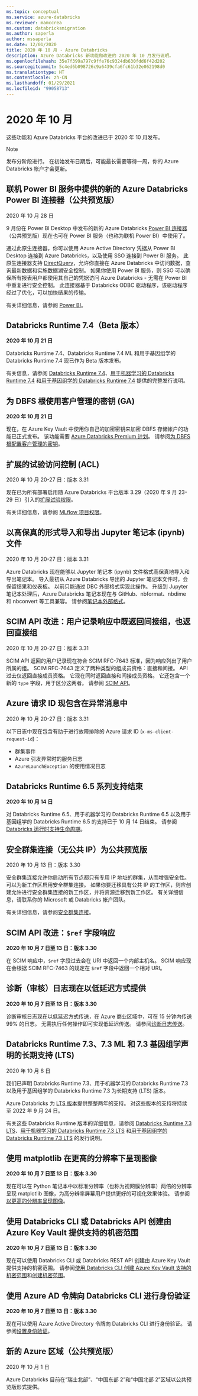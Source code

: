```yaml
---
ms.topic: conceptual
ms.service: azure-databricks
ms.reviewer: mamccrea
ms.custom: databricksmigration
ms.author: saperla
author: mssaperla
ms.date: 12/01/2020
title: 2020 年 10 月 - Azure Databricks
description: Azure Databricks 新功能和改进的 2020 年 10 月发行说明。
ms.openlocfilehash: 35e7f399a797c9ffe76c9324db630fdd6f42d202
ms.sourcegitcommit: 5c4ed6b098726c9a6439cfa6fc61b32e062198d0
ms.translationtype: HT
ms.contentlocale: zh-CN
ms.lasthandoff: 01/29/2021
ms.locfileid: "99058713"
---
```

# <a name="october-2020"></a>2020 年 10 月

这些功能和 Azure Databricks 平台的改进已于 2020 年 10 月发布。

> [!NOTE]
>
> 发布分阶段进行。 在初始发布日期后，可能最长需要等待一周，你的 Azure Databricks 帐户才会更新。

## <a name="new-azure-databricks-power-bi-connector-available-in-the-online-power-bi-service-public-preview"></a>联机 Power BI 服务中提供的新的 Azure Databricks Power BI 连接器（公共预览版）

2020 年 10 月 28 日

9 月份在 Power BI Desktop 中发布的新的 Azure Databricks [Power BI 连接器](september.md#powerbi-connector)（公共预览版）现在也可在 Power BI 服务（也称为联机 Power BI）中使用了。

通过此原生连接器，你可以使用 Azure Active Directory 凭据从 Power BI Desktop 连接到 Azure Databricks，以及使用 SSO 连接到 Power BI 服务。 此原生连接器支持 [DirectQuery](https://docs.microsoft.com/power-bi/connect-data/desktop-directquery-about)，允许你直接在 Azure Databricks 中访问数据，查询最新数据和实施数据湖安全控制。 如果你使用 Power BI 服务，则 SSO 可以确保所有报表用户都使用其自己的凭据访问 Azure Databricks - 无需在 Power BI 中重复进行安全控制。 此连接器基于 Databricks ODBC 驱动程序，该驱动程序经过了优化，可以加快结果的传输。

有关详细信息，请参阅 [Power BI](../../../integrations/bi/power-bi.md)。

## <a name="databricks-runtime-74-beta"></a>Databricks Runtime 7.4（Beta 版本）

**2020 年 10 月 21 日**

Databricks Runtime 7.4、Databricks Runtime 7.4 ML 和用于基因组学的 Databricks Runtime 7.4 现已作为 Beta 版本发布。

有关信息，请参阅 [Databricks Runtime 7.4](../../runtime/7.4.md)、[用于机器学习的 Databricks Runtime 7.4](../../runtime/7.4ml.md) 和[用于基因组学的 Databricks Runtime 7.4](../../runtime/7.4genomics.md) 提供的完整发行说明。

## <a name="use-customer-managed-keys-for-dbfs-root-ga"></a>为 DBFS 根使用客户管理的密钥 (GA)

**2020 年 10 月 21 日**

现在，在 Azure Key Vault 中使用你自己的加密密钥来加密 DBFS 存储帐户的功能已正式发布。 该功能需要 [Azure Databricks Premium 计划](https://databricks.com/product/azure-pricing)。 请参阅[为 DBFS 根配置客户管理的密钥](../../../security/keys/customer-managed-keys-dbfs/index.md)。

## <a name="expanded-experiment-access-control-acls"></a>扩展的试验访问控制 (ACL)

2020 年 10 月 20-27 日：版本 3.31

现在已为所有部署启用随 Azure Databricks 平台版本 3.29（2020 年 9 月 23-29 日）引入的[扩展试验权限](september.md#artifact-access-control-lists-acls-in-mlflow)。

有关详细信息，请参阅 [MLflow 项目权限](../../../security/access-control/workspace-acl.md#mlflow-artifact-permissions)。

## <a name="high-fidelity-import-and-export-of-jupyter-notebook-ipynb-files"></a>以高保真的形式导入和导出 Jupyter 笔记本 (ipynb) 文件

2020 年 10 月 20-27 日：版本 3.31

Azure Databricks 现在能够以 Jupyter 笔记本 (ipynb) 文件格式高保真地导入和导出笔记本。 导入最初从 Azure Databricks 导出的 Jupyter 笔记本文件时，会保留结果和仪表板。 以前只能通过 DBC 外部格式实现此操作。 升级到 Jupyter 笔记本处理后，Azure Databricks 笔记本现在与 GitHub、nbformat、nbdime 和 nbconvert 等工具兼容。 请参阅[笔记本外部格式](../../../notebooks/notebooks-manage.md#notebook-external-formats)。

## <a name="scim-api-improvement-both-indirect-and-direct-groups-returned-in-user-record-response"></a>SCIM API 改进：用户记录响应中既返回间接组，也返回直接组

2020 年 10 月 20-27 日：版本 3.31

SCIM API 返回的用户记录现在符合 SCIM RFC-7643 标准，因为响应列出了用户所属的组。 SCIM RFC-7643 定义了两种类型的组成员资格：直接和间接。 API 过去仅返回直接成员资格。 它现在同时返回直接和间接成员资格。 它还包含一个新的 ``type`` 字段，用于区分这两者。 请参阅 [SCIM API](../../../dev-tools/api/latest/scim/index.md)。

## <a name="azure-request-id-is-now-included-in-exceptions"></a>Azure 请求 ID 现包含在异常消息中

2020 年 10 月 20-27 日：版本 3.31

以下日志中现在包含有助于进行故障排除的 Azure 请求 ID (``x-ms-client-request-id``)：

* 群集事件
* Azure 引发异常时的服务日志
* ``AzureLaunchException`` 的使用情况日志

## <a name="databricks-runtime-65-series-support-ends"></a>Databricks Runtime 6.5 系列支持结束

**2020 年 10 月 14 日**

对 Databricks Runtime 6.5、用于机器学习的 Databricks Runtime 6.5 以及用于基因组学的 Databricks Runtime 6.5 的支持已于 10 月 14 日结束。 请参阅 [Databricks 运行时支持生命周期](../../runtime/databricks-runtime-ver.md#runtime-support)。

## <a name="secure-cluster-connectivity-no-public-ips-is-public-preview"></a>安全群集连接（无公共 IP）为公共预览版

2020 年 10 月 13 日：版本 3.30

安全群集连接允许你启动所有节点都只有专用 IP 地址的群集，从而增强安全性。 可以为新工作区启用安全群集连接。 如果你要迁移具有公共 IP 的工作区，则应创建允许进行安全群集连接的新工作区，并将资源迁移到新工作区。 有关详细信息，请联系你的 Microsoft 或 Databricks 帐户团队。

有关详细信息，请参阅[安全群集连接](../../../security/secure-cluster-connectivity.md)。

## <a name="scim-api-improvement-ref-field-response"></a>SCIM API 改进：``$ref`` 字段响应

**2020 年 10 月 7 日至 13 日：版本 3.30**

在 SCIM 响应中，``$ref`` 字段过去会在 URI 中返回一个内部主机名。 SCIM 响应现在会根据 SCIM RFC-7463 的规定在 ``$ref`` 字段中返回一个相对 URI。

## <a name="diagnostic-audit-logs-are-now-delivered-with-low-latency"></a>诊断（审核）日志现在以低延迟方式提供

**2020 年 10 月 7 日至 13 日：版本 3.30**

诊断审核日志现在以低延迟方式传送，在 Azure 商业区域中，可在 15 分钟内传送 99% 的日志。 无需执行任何操作即可实现低延迟传送。 请参阅[诊断日志传送](../../../administration-guide/account-settings/azure-diagnostic-logs.md#diagnostic-log-delivery)。

## <a name="databricks-runtime-73-73-ml-and-73-genomics-declared-long-term-support-lts"></a>Databricks Runtime 7.3、7.3 ML 和 7.3 基因组学声明的长期支持 (LTS)

2020 年 10 月 8 日

我们已声明 Databricks Runtime 7.3、用于机器学习的 Databricks Runtime 7.3 以及用于基因组学的 Databricks Runtime 7.3 为长期支持 (LTS) 版本。

Azure Databricks 为 [LTS 版本](../../runtime/databricks-runtime-ver.md#runtime-support)提供整整两年的支持。 对这些版本的支持将持续至 2022 年 9 月 24 日。

有关这些 Databricks Runtime 版本的详细信息，请参阅 [Databricks Runtime 7.3 LTS](../../runtime/7.3.md)、[用于机器学习的 Databricks Runtime 7.3 LTS](../../runtime/7.3ml.md) 和[用于基因组学的 Databricks Runtime 7.3 LTS](../../runtime/7.3genomics.md) 的发行说明。

## <a name="render-images-at-higher-resolution-using-matplotlib"></a>使用 matplotlib 在更高的分辨率下呈现图像

**2020 年 10 月 7 日至 13 日：版本 3.30**

现在可以在 Python 笔记本中以标准分辨率（也称为视网膜分辨率）两倍的分辨率呈现 matplotlib 图像，为高分辨率屏幕用户提供更好的可视化效果体验。 请参阅[以更高的分辨率呈现图像](../../../notebooks/visualizations/matplotlib.md#render-images-at-higher-resolution)。

## <a name="use-the-databricks-cli-or-the-databricks-api-to-create-azure-key-vault-backed-secret-scopes"></a>使用 Databricks CLI 或 Databricks API 创建由 Azure Key Vault 提供支持的机密范围

**2020 年 10 月 7 日至 13 日：版本 3.30**

现在可以使用 Databricks CLI 或 Databricks REST API 创建由 Azure Key Vault 提供支持的机密范围。 请参阅[使用 Databricks CLI 创建 Azure Key Vault 支持的机密范围](../../../security/secrets/secret-scopes.md#create-an-azure-key-vault-backed-secret-scope-using-the-databricks-cli)和[创建机密范围](../../../dev-tools/api/latest/secrets.md#secretsecretservicecreatescope)。

## <a name="use-azure-ad-tokens-to-authenticate-to-the-databricks-cli"></a>使用 Azure AD 令牌向 Databricks CLI 进行身份验证

**2020 年 10 月 7 日至 13 日：版本 3.30**

现在可以使用 Azure Active Directory 令牌向 Databricks CLI 进行身份验证。 请参阅[设置身份验证](../../../dev-tools/cli/index.md#set-up-authentication)。

## <a name="new-azure-regions-public-preview"></a>新的 Azure 区域（公共预览版）

2020 年 10 月 1 日

Azure Databricks 目前在“瑞士北部”、“中国东部 2”和“中国北部 2”区域以公共预览版形式提供。
